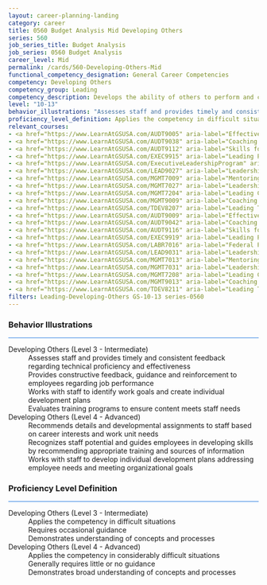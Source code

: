```yaml
---
layout: career-planning-landing
category: career
title: 0560 Budget Analysis Mid Developing Others
series: 560
job_series_title: Budget Analysis
job_series: 0560 Budget Analysis
career_level: Mid
permalink: /cards/560-Developing-Others-Mid
functional_competency_designation: General Career Competencies
competency: Developing Others
competency_group: Leading
competency_description: Develops the ability of others to perform and contribute to the organization by providing ongoing feedback and by providing opportunities to learn through formal and informal methods.
level: "10-13"
behavior_illustrations: "Assesses staff and provides timely and consistent feedback regarding technical proficiency and effectiveness ? Provides constructive feedback, guidance and reinforcement to employees regarding job performance ? Works with staff to identify work goals and create individual development plans ? Evaluates training programs to ensure content meets staff needs ? Recommends details and developmental assignments to staff based on career interests and work unit needs ? Recognizes staff potential and guides employees in developing skills by recommending appropriate training and sources of information ? Works with staff to develop individual development plans addressing employee needs and meeting organizational goals"
proficiency_level_definition: Applies the competency in difficult situations ? Requires occasional guidance ? Demonstrates understanding of concepts and processes ? Applies the competency in considerably difficult situations ? Generally requires little or no guidance ? Demonstrates broad understanding of concepts and processes
relevant_courses: 
- <a href="https://www.LearnAtGSUSA.com/AUDT9005" aria-label="Effective Audit Supervision (AUDT9002), GSU - https://www.LearnAtGSUSA.com/AUDT9005">Effective Audit Supervision (AUDT9002), GSU</a>
- <a href="https://www.LearnAtGSUSA.com/AUDT9038" aria-label="Coaching Audit Staff for High Perfromance (AUDT9035), GSU - https://www.LearnAtGSUSA.com/AUDT9038">Coaching Audit Staff for High Perfromance (AUDT9035), GSU</a>
- <a href="https://www.LearnAtGSUSA.com/AUDT9112" aria-label="Skills for Leading and Managing Audit Projects (AUDT9109), GSU - https://www.LearnAtGSUSA.com/AUDT9112">Skills for Leading and Managing Audit Projects (AUDT9109), GSU</a>
- <a href="https://www.LearnAtGSUSA.com/EXEC9915" aria-label="Leading People (EXEC9912), GSU - https://www.LearnAtGSUSA.com/EXEC9915">Leading People (EXEC9912), GSU</a>
- <a href="https://www.LearnAtGSUSA.com/ExecutiveLeadershipProgram" aria-label="Executive Leadership Program, GSU - https://www.LearnAtGSUSA.com/ExecutiveLeadershipProgram">Executive Leadership Program, GSU</a>
- <a href="https://www.LearnAtGSUSA.com/LEAD9027" aria-label="Leadership, Motivation and Accountability for High Performance Organizations (LEAD9020), GSU - https://www.LearnAtGSUSA.com/LEAD9027">Leadership, Motivation and Accountability for High Performance Organizations (LEAD9020), GSU</a>
- <a href="https://www.LearnAtGSUSA.com/MGMT7009" aria-label="Mentoring Skills (MGMT7006), GSU - https://www.LearnAtGSUSA.com/MGMT7009">Mentoring Skills (MGMT7006), GSU</a>
- <a href="https://www.LearnAtGSUSA.com/MGMT7027" aria-label="Leadership Essentials (MGMT7020), GSU - https://www.LearnAtGSUSA.com/MGMT7027">Leadership Essentials (MGMT7020), GSU</a>
- <a href="https://www.LearnAtGSUSA.com/MGMT7204" aria-label="Leading Change (MGMT7201), GSU - https://www.LearnAtGSUSA.com/MGMT7204">Leading Change (MGMT7201), GSU</a>
- <a href="https://www.LearnAtGSUSA.com/MGMT9009" aria-label="Coaching Skills for Today's Leaders (MGMT9002), GSU - https://www.LearnAtGSUSA.com/MGMT9009">Coaching Skills for Today's Leaders (MGMT9002), GSU</a>
- <a href="https://www.LearnAtGSUSA.com/TDEV8207" aria-label="Leading Teams and Groups (TDEV8200), GSU - https://www.LearnAtGSUSA.com/TDEV8207">Leading Teams and Groups (TDEV8200), GSU</a>
- <a href="https://www.LearnAtGSUSA.com/AUDT9009" aria-label="Effective Audit Supervision (AUDT9002), GSU - https://www.LearnAtGSUSA.com/AUDT9009">Effective Audit Supervision (AUDT9002), GSU</a>
- <a href="https://www.LearnAtGSUSA.com/AUDT9042" aria-label="Coaching Audit Staff for High Perfromance (AUDT9035), GSU - https://www.LearnAtGSUSA.com/AUDT9042">Coaching Audit Staff for High Perfromance (AUDT9035), GSU</a>
- <a href="https://www.LearnAtGSUSA.com/AUDT9116" aria-label="Skills for Leading and Managing Audit Projects (AUDT9109), GSU - https://www.LearnAtGSUSA.com/AUDT9116">Skills for Leading and Managing Audit Projects (AUDT9109), GSU</a>
- <a href="https://www.LearnAtGSUSA.com/EXEC9919" aria-label="Leading People (EXEC9912), GSU - https://www.LearnAtGSUSA.com/EXEC9919">Leading People (EXEC9912), GSU</a>
- <a href="https://www.LearnAtGSUSA.com/LABR7016" aria-label="Federal Performance Management (LABR7013), GSU - https://www.LearnAtGSUSA.com/LABR7016">Federal Performance Management (LABR7013), GSU</a>
- <a href="https://www.LearnAtGSUSA.com/LEAD9031" aria-label="Leadership, Motivation and Accountability for High Performance Organizations (LEAD9020), GSU - https://www.LearnAtGSUSA.com/LEAD9031">Leadership, Motivation and Accountability for High Performance Organizations (LEAD9020), GSU</a>
- <a href="https://www.LearnAtGSUSA.com/MGMT7013" aria-label="Mentoring Skills (MGMT7006), GSU - https://www.LearnAtGSUSA.com/MGMT7013">Mentoring Skills (MGMT7006), GSU</a>
- <a href="https://www.LearnAtGSUSA.com/MGMT7031" aria-label="Leadership Essentials (MGMT7020), GSU - https://www.LearnAtGSUSA.com/MGMT7031">Leadership Essentials (MGMT7020), GSU</a>
- <a href="https://www.LearnAtGSUSA.com/MGMT7208" aria-label="Leading Change (MGMT7201), GSU - https://www.LearnAtGSUSA.com/MGMT7208">Leading Change (MGMT7201), GSU</a>
- <a href="https://www.LearnAtGSUSA.com/MGMT9013" aria-label="Coaching Skills for Today's Leaders (MGMT9002), GSU - https://www.LearnAtGSUSA.com/MGMT9013">Coaching Skills for Today's Leaders (MGMT9002), GSU</a>
- <a href="https://www.LearnAtGSUSA.com/TDEV8211" aria-label="Leading Teams and Groups (TDEV8200), GSU - https://www.LearnAtGSUSA.com/TDEV8211">Leading Teams and Groups (TDEV8200), GSU</a>
filters: Leading-Developing-Others GS-10-13 series-0560
---
```


<div class="desktop:grid-col-6 margin-y-3">
  <div class="border-top-2 bg-white padding-3 shadow-5 height-full members-hover border-1px button-border border-top-blue radius-lg card-text-color">
    <h3>Behavior Illustrations</h3>
    <hr style="background-color: #1b74e0 !important;"/>
    <dl class="text-base card-content-color"><dt>Developing Others (Level 3 - Intermediate)</dt><dd>Assesses staff and provides timely and consistent feedback regarding technical proficiency and effectiveness </dd><dd> Provides constructive feedback, guidance and reinforcement to employees regarding job performance </dd><dd> Works with staff to identify work goals and create individual development plans </dd><dd> Evaluates training programs to ensure content meets staff needs</dd><dt>Developing Others (Level 4 - Advanced)</dt><dd>Recommends details and developmental assignments to staff based on career interests and work unit needs </dd><dd> Recognizes staff potential and guides employees in developing skills by recommending appropriate training and sources of information </dd><dd> Works with staff to develop individual development plans addressing employee needs and meeting organizational goals</dd></dl>
  </div>
</div>
<div class="desktop:grid-col-6 margin-y-3">
  <div class="border-top-2 bg-white padding-3 shadow-5 height-full members-hover border-1px button-border border-top-blue radius-lg card-text-color">
    <h3>Proficiency Level Definition</h3>
     <hr style="background-color: #1b74e0 !important;"/>
    <dl class="text-base card-content-color"><dt>Developing Others (Level 3 - Intermediate)</dt><dd>Applies the competency in difficult situations </dd><dd> Requires occasional guidance </dd><dd> Demonstrates understanding of concepts and processes</dd><dt>Developing Others (Level 4 - Advanced)</dt><dd>Applies the competency in considerably difficult situations </dd><dd> Generally requires little or no guidance </dd><dd> Demonstrates broad understanding of concepts and processes</dd></dl>
  </div>
</div>